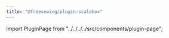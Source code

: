 ```yaml
---
title: "@freesewing/plugin-scalebox"
---
```


import PluginPage from "../../../../src/components/plugin-page";

<PluginPage plugin="scalebox" />
